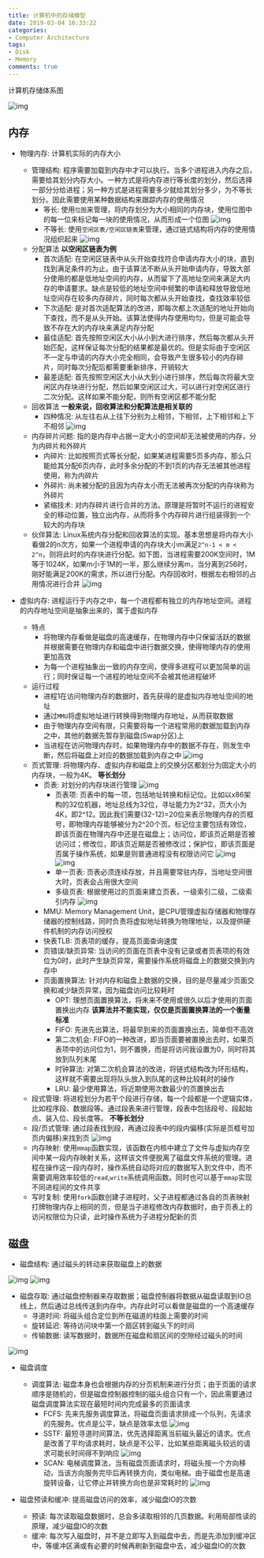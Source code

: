 ```yaml
---
title: 计算机中的存储模型
date: 2019-03-04 16:33:22
categories: 
- Computer Architecture
tags: 
- Disk
- Memory
comments: true
---
```


计算机存储体系图

![img](/images/计算机中的存储模型.png)

## 内存

- 物理内存: 计算机实际的内存大小
  - 管理结构: 程序需要加载到内存中才可以执行。当多个进程进入内存之后，需要给其划分内存大小。一种方式是将内存进行等长度的划分，然后选择一部分分给进程；另一种方式是进程需要多少就给其划分多少，为不等长划分。因此需要使用某种数据结构来跟踪内存的使用情况
    - 等长: 使用`位图`来管理，将内存划分为大小相同的内存块，使用位图中的每一位来标记每一块的使用情况，从而形成一个位图
![img](/images/计算机中的存储模型之位图.png)
    - 不等长: 使用`空闲区表/空闲区链表`来管理，通过链式结构将内存的使用情况组织起来
![img](/images/计算机中的内存模型之空闲区表.png)
  - 分配算法 **以空闲区链表为例**
    - 首次适配: 在空闲区链表中从头开始查找符合申请内存大小的块，直到找到满足条件的为止。由于该算法不断从头开始申请内存，导致大部分使用的都是低地址空间的内存，从而留下了高地址空间来满足大内存的申请要求。缺点是较低的地址空间中频繁的申请和释放导致低地址空间存在较多内存碎片，同时每次都从头开始查找，查找效率较低
    - 下次适配: 是对首次适配算法的改进，即每次都上次适配的地址开始向下查找，而不是从头开始。该算法使得内存使用均匀，但是可能会导致不存在大的内存块来满足内存分配
    - 最佳适配: 首先按照空闲区大小从小到大进行排序，然后每次都从头开始匹配，这样保证每次分配的结果都是最优的。但是实际由于空闲区不一定与申请的内存大小完全相同，会导致产生很多较小的内存碎片，同时每次分配后都需要重新排序，开销较大
    - 最差适配: 首先按照空闲区大小从大到小进行排序，然后每次将最大空闲区内存块进行分配，然后如果空闲区过大，可以进行对空闲区进行二次分配。这样如果不能分配，则所有空闲区都不能分配
  - 回收算法 **一般来说，回收算法和分配算法是相关联的**
    - 四种情况: 从左往右从上往下分别为上相邻，下相邻，上下相邻和上下不相邻
![img](/images/计算机中的内存模型之内存回收.png)
  - 内存碎片问题: 指的是内存中占据一定大小的空间却无法被使用的内存，分为内碎片和外碎片
    - 内碎片: 比如按照页式等长分配，如果某进程需要5页多内存，那么只能给其分配6页内存，此时多余分配的不到1页的内存无法被其他进程使用，称为内碎片
    - 外碎片: 尚未被分配的且因为内存太小而无法被再次分配的内存块称为外碎片
    - 紧缩技术: 对内存碎片进行合并的方法。原理是将暂时不运行的进程安全的移动位置，独立出内存，从而将多个内存碎片进行组装得到一个较大的内存块
  - 伙伴算法: Linux系统内存分配和回收算法的实现。基本思想是将内存大小看做2的n次方，如果一个进程申请的内存块大小m满足`2^n-1 < m < 2^n`，则将此时的内存块进行分配。如下图，当进程需要200K空间时，1M等于1024K，如果m小于1M的一半，那么继续分离m，当分离到256时，刚好能满足200K的需求，所以进行分配。内存回收时，根据左右相邻的占用情况进行合并
![img](/images/计算机中的内存模型之伙伴算法.png)

- 虚拟内存: 进程运行于内存之中，每一个进程都有独立的内存地址空间。进程的内存地址空间是抽象出来的，属于虚拟内存
  - 特点
    - 将物理内存看做是磁盘的高速缓存，在物理内存中只保留活跃的数据并根据需要在物理内存和磁盘中进行数据交换，使得物理内存的使用更加高效
    - 为每一个进程抽象出一致的内存空间，使得多进程可以更加简单的运行；同时保证每一个进程的地址空间不会被其他进程破坏
  - 运行过程
    - 进程1在访问物理内存的数据时，首先获得的是虚拟内存地址空间的地址
    - 通过`MMU`将虚拟地址进行转换得到物理内存地址，从而获取数据
    - 由于物理内存空间有限，只需要将每一个进程常用的数据加载到内存之中，其他的数据先暂存到磁盘(Swap分区)上
    - 当进程在访问物理内存时，如果物理内存中的数据不存在，则发生中断，然后将磁盘上对应的数据加载到内存之中
![img](/images/计算机中的内存模型之虚拟内存.png)
  - 页式管理: 将物理内存、虚拟内存和磁盘上的交换分区都划分为固定大小的内存块，一般为4K。 **等长划分**
    - 页表: 对划分的内存块进行管理
![img](/images/计算机中的内存模型之页表.png)
      - 页表项: 页表中的每一项，包括地址转换和标记位。比如以x86架构的32位机器，地址总线为32位，寻址能力为2^32，页大小为4K，即2^12。因此我们需要(32-12)=20位来表示物理内存的页框号，即物理内存能够被分为2^20个页。标记位主要包括有效位，即该页面在物理内存中还是在磁盘上；访问位，即该页近期是否被访问过；修改位，即该页近期是否被修改过；保护位，即该页面是否属于操作系统，如果是则普通进程没有权限访问它
![img](/images/计算机中的内存模型之页表项.png)
![img](/images/计算机中的内存模型之页框号.png)
      - 单一页表: 页表必须连续存放，并且需要常驻内存，当地址空间很大时，页表会占用很大空间
      - 多级页表: 根据使用过的页面来建立页表，一级索引二级，二级索引内存
![img](/images/计算机中的内存模型之多级页表.png)
    - MMU: Memory Management Unit，是CPU管理虚拟存储器和物理存储器的控制线路，同时负责将虚拟地址转换为物理地址，以及提供硬件机制的内存访问授权
    - 快表TLB: 页表项的缓存，提高页面查询速度
    - 页错误/缺页异常: 当访问的页面在页表中没有记录或者页表项的有效位为0时，此时产生缺页异常，需要操作系统将磁盘上的数据交换到内存中
    - 页面置换算法: 针对内存和磁盘上数据的交换，目的是尽量减少页面交换和减少缺页异常，因为磁盘访问比较耗时
      - OPT: 理想页面置换算法，将未来不使用或很久以后才使用的页面置换出内存 **该算法并不能实现，仅仅是页面置换算法的一个衡量标准**
      - FIFO: 先进先出算法，将最早到来的页面置换出去，简单但不高效
      - 第二次机会: FIFO的一种改进，即当页面要被置换出去时，如果页表项中的访问位为1，则不置换，而是将访问我设置为0，同时将其放到队列末尾
      - 时钟算法: 对第二次机会算法的改进，将链式结构改为环形结构，这样就不需要出现将队头放入到队尾的这种比较耗时的操作
      - LRU: 最少使用算法，将近期使用次数最少的页置换出去
  - 段式管理: 将进程划分为若干个段进行存储，每一个段都是一个逻辑实体，比如程序段、数据段等。通过段表来进行管理，段表中包括段号、段起始点、装入位、段长度等。 **不等长划分**
  - 段/页式管理: 通过段表找到段，再通过段表中的段内偏移(实际是页框号加页内偏移)来找到页
![img](/images/计算机中的内存模型之段页式管理.png)
  - 内存映射: 使用`mmap`函数实现，该函数在内核中建立了文件与虚拟内存空间中某一段内存映射关系，这样该文件便脱离了磁盘文件系统的管理。进程在操作这一段内存时，操作系统自动将对应的数据写入到文件中，而不需要调用效率较低的`read`,`write`系统调用函数。同时也可以基于`mmap`实现不同进程间的文件共享
  - 写时复制: 使用`fork`函数创建子进程时，父子进程都通过各自的页表映射打牌物理内存上相同的页，但是当子进程修改内存数据时，由于页表上的访问权限位为只读，此时操作系统为子进程分配新的页

## 磁盘

- 磁盘结构: 通过磁头的转动来获取磁盘上的数据

![img](/images/计算机中的内存模型之磁盘结构1.png)
![img](/images/计算机中的内存模型之磁盘结构2.png)

- 磁盘存取: 通过磁盘控制器来存取数据；磁盘控制器将数据从磁盘读取到IO总线上，然后通过总线传送到内存中。内存此时可以看做是磁盘的一个高速缓存
  - 寻道时间: 将磁头组合定位到所在磁道的柱面上需要的时间
  - 旋转延迟: 等待访问块中第一个扇区转到磁头下的时间
  - 传输数据: 读写数据时，数据所在磁盘和扇区间的空隙经过磁头的时间

![img](/images/计算机中的内存模型之磁盘控制器.png)

- 磁盘调度
  - 调度算法: 磁盘本身也会根据内存的分页机制来进行分页；由于页面的请求顺序是随机的，但是磁盘控制器控制的磁头组合只有一个，因此需要通过磁盘调度算法实现在最短时间内完成最多的页面请求
    - FCFS: 先来先服务调度算法，将磁盘页面请求排成一个队列，先请求的先服务。优点是公平，缺点是效率太低
![img](/images/计算机中的内存模型之磁盘调度算法FCFS.png)
    - SSTF: 最短寻道时间算法，优先选择距离当前磁头最近的请求。优点是改善了平均请求耗时，缺点是不公平，比如某些距离磁头较远的请求可能长时间得不到响应
![img](/images/计算机中的内存模型之磁盘调度算法SSTF.png)
    - SCAN: 电梯调度算法，当有磁盘页面请求时，将磁头按一个方向移动，当该方向服务完毕后再转换方向，类似电梯。由于磁盘也是高速旋转设备，让它停止并转换方向也是非常耗时的
![img](/images/计算机中的内存模型之磁盘调度算法SCAN.png)

- 磁盘预读和缓冲: 提高磁盘访问的效率，减少磁盘IO的次数
  - 预读: 每次读取磁盘数据时，总会多读取相邻的几页数据。利用局部性读的原理，减少磁盘IO的次数
  - 缓冲: 每次写入磁盘时，并不是立即写入到磁盘中去，而是先添加到缓冲区中，等缓冲区满或有必要的时候再刷新到磁盘中去，减少磁盘IO的次数
